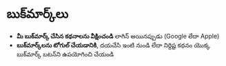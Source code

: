 # **బుక్‌మార్క్‌లు**

- **మీ బుక్‌మార్క్ చేసిన కథనాలను వీక్షించండి** లాగిన్ అయినప్పుడు (Google లేదా Apple)
- **బుక్‌మార్క్‌లను టోగుల్ చేయడానికి**, దయచేసి ఇంటి నుండి లేదా నిర్దిష్ట కథనం యొక్క బుక్‌మార్క్ బటన్‌ని ఉపయోగించి చేయండి